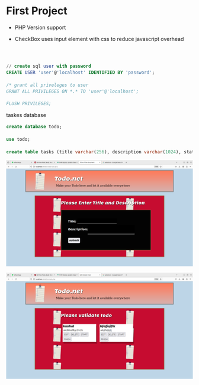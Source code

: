 # First Project
- PHP Version support

- CheckBox uses input element with css to reduce javascript overhead
# 

```sql

// create sql user with password
CREATE USER 'user'@'localhost' IDENTIFIED BY 'password';

/* grant all priveleges to user
GRANT ALL PRIVILEGES ON *.* TO 'user'@'localhost';

FLUSH PRIVILEGES;
```

taskes database
```sql
create database todo;

use todo;

create table tasks (title varchar(256), description varchar(1024), status boolean);
```


![](/assets/Screenshot0.png)

![](/assets/Screenshot1.png)


